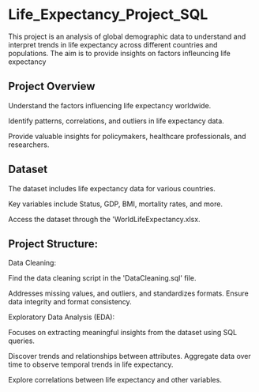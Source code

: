 # Life_Expectancy_Project_SQL

This project is an analysis of global demographic data to understand and interpret trends in life expectancy across different countries and populations. The aim is to provide insights on factors infleuncing life expectancy

## Project Overview

Understand the factors influencing life expectancy worldwide.

Identify patterns, correlations, and outliers in life expectancy data.

Provide valuable insights for policymakers, healthcare professionals, and researchers.

## Dataset

The dataset includes life expectancy data for various countries.

Key variables include Status, GDP, BMI, mortality rates, and more.

Access the dataset through the 'WorldLifeExpectancy.xlsx.

## Project Structure:

Data Cleaning:

Find the data cleaning script in the 'DataCleaning.sql' file.

Addresses missing values, and outliers, and standardizes formats.
Ensure data integrity and format consistency.

Exploratory Data Analysis (EDA):

Focuses on extracting meaningful insights from the dataset using SQL queries.

Discover trends and relationships between attributes.
Aggregate data over time to observe temporal trends in life expectancy.

Explore correlations between life expectancy and other variables.
